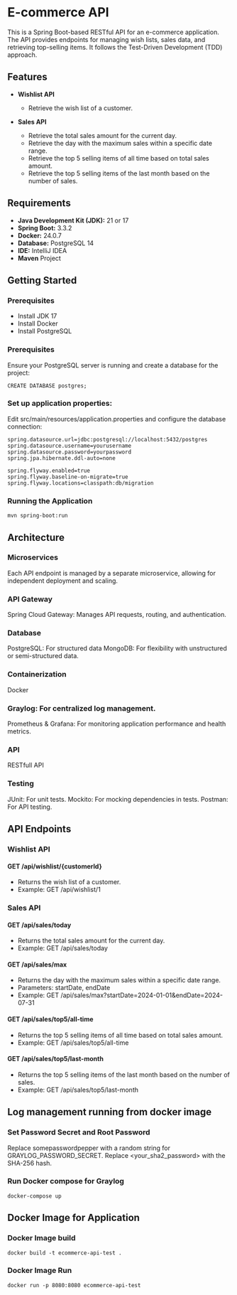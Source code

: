 # E-commerce API

This is a Spring Boot-based RESTful API for an e-commerce application. The API provides endpoints for managing wish lists, sales data, and retrieving top-selling items. It follows the Test-Driven Development (TDD) approach.

## Features

- **Wishlist API**
    - Retrieve the wish list of a customer.

- **Sales API**
    - Retrieve the total sales amount for the current day.
    - Retrieve the day with the maximum sales within a specific date range.
    - Retrieve the top 5 selling items of all time based on total sales amount.
    - Retrieve the top 5 selling items of the last month based on the number of sales.

## Requirements

- **Java Development Kit (JDK):** 21 or 17
- **Spring Boot:** 3.3.2
- **Docker:** 24.0.7
- **Database:** PostgreSQL 14
- **IDE:** IntelliJ IDEA
- **Maven** Project

## Getting Started

### Prerequisites

- Install JDK 17
- Install Docker
- Install PostgreSQL

### Prerequisites

Ensure your PostgreSQL server is running and create a database for the project:
```
CREATE DATABASE postgres;
```
### Set up application properties:

Edit src/main/resources/application.properties and configure the database connection:
```
spring.datasource.url=jdbc:postgresql://localhost:5432/postgres
spring.datasource.username=yourusername
spring.datasource.password=yourpassword
spring.jpa.hibernate.ddl-auto=none

spring.flyway.enabled=true
spring.flyway.baseline-on-migrate=true
spring.flyway.locations=classpath:db/migration

```
### Running the Application
```
mvn spring-boot:run

```


## Architecture
### Microservices
Each API endpoint is managed by a separate microservice, allowing for independent deployment and scaling.

### API Gateway
Spring Cloud Gateway: Manages API requests, routing, and authentication.
### Database
PostgreSQL: For structured data
MongoDB: For flexibility with unstructured or semi-structured data.

### Containerization
Docker 

### Graylog: For centralized log management.
Prometheus & Grafana: For monitoring application performance and health metrics.


### API
RESTfull API

### Testing
JUnit: For unit tests.
Mockito: For mocking dependencies in tests.
Postman: For API testing.

## API Endpoints

### Wishlist API
#### GET /api/wishlist/{customerId}
- Returns the wish list of a customer.
- Example: GET /api/wishlist/1
  
### Sales API
#### GET /api/sales/today

- Returns the total sales amount for the current day.
- Example: GET /api/sales/today

#### GET /api/sales/max

- Returns the day with the maximum sales within a specific date range.
- Parameters: startDate, endDate
- Example: GET /api/sales/max?startDate=2024-01-01&endDate=2024-07-31

#### GET /api/sales/top5/all-time

- Returns the top 5 selling items of all time based on total sales amount.
- Example: GET /api/sales/top5/all-time

#### GET /api/sales/top5/last-month

- Returns the top 5 selling items of the last month based on the number of sales.
- Example: GET /api/sales/top5/last-month

## Log management running from docker image

### Set Password Secret and Root Password

Replace somepasswordpepper with a random string for GRAYLOG_PASSWORD_SECRET. Replace <your_sha2_password> with the SHA-256 hash.


### Run Docker compose for Graylog
```
docker-compose up
```
## Docker Image for Application

### Docker Image build

```
docker build -t ecommerce-api-test .
```

### Docker Image Run
```
docker run -p 8080:8080 ecommerce-api-test
```
